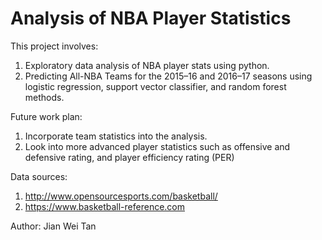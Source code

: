 # Analysis of NBA Player Statistics
This project involves:
1) Exploratory data analysis of NBA player stats using python.
2) Predicting All-NBA Teams for the 2015–16 and 2016–17 seasons using logistic regression, support vector classifier, and random forest methods.

Future work plan:
1) Incorporate team statistics into the analysis.
2) Look into more advanced player statistics such as offensive and defensive rating, and player efficiency rating (PER)

Data sources:
1) http://www.opensourcesports.com/basketball/
2) https://www.basketball-reference.com

Author: Jian Wei Tan
